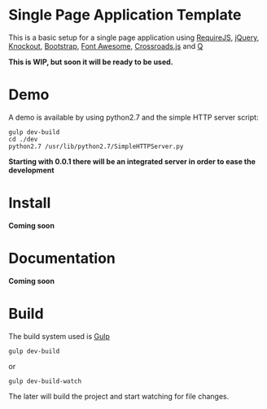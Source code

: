 # Single Page Application Template

This is a basic setup for a single page application using [RequireJS](http://requirejs.org/), [jQuery](http://jquery.com/), [Knockout](http://knockoutjs.com/), [Bootstrap](http://getbootstrap.com/), [Font Awesome](http://fontawesome.io/), [Crossroads.js](http://millermedeiros.github.io/crossroads.js/) and [Q](http://documentup.com/kriskowal/q/)

**This is WIP, but soon it will be ready to be used.**


# Demo

A demo is available by using python2.7 and the simple HTTP server script:

    gulp dev-build
    cd ./dev
    python2.7 /usr/lib/python2.7/SimpleHTTPServer.py

**Starting with 0.0.1 there will be an integrated server in order to ease the development**


# Install

**Coming soon**


# Documentation

**Coming soon**


# Build

The build system used is [Gulp](http://gulpjs.com/)

```gulp dev-build```

or

```gulp dev-build-watch```


The later will build the project and start watching for file changes.


